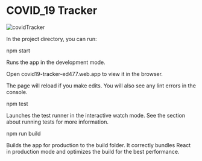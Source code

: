 # COVID_19 Tracker

![covidTracker](https://user-images.githubusercontent.com/10691586/125359667-7caaed00-e31f-11eb-8a3a-5e872fd3b656.png)

In the project directory, you can run:

npm start

Runs the app in the development mode.

Open covid19-tracker-ed477.web.app to view it in the browser.

The page will reload if you make edits.
You will also see any lint errors in the console.

npm test

Launches the test runner in the interactive watch mode.
See the section about running tests for more information.

npm run build

Builds the app for production to the build folder.
It correctly bundles React in production mode and optimizes the build for the best performance.
